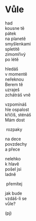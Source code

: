 Vůle
====

had  
kousne tě  
pátek  
na planetě  
smyšlenkami  
spletitě  
zimomřivý  
po létě

hledáš  
v momentě  
neřeknou  
Berem tě  
uzraješ  
zchátráš vně  

vzpomínáš  
hle ospalost  
křičíš, sténáš  
Mám dost  

&nbsp;rozpaky  

na dece  
povzdechy  
a přece  

nelehko  
k hlavě  
pošel jsi  
ladně

&nbsp;přemítej  

jak bude  
vzdáš-li se  
vůle?

(pj)

